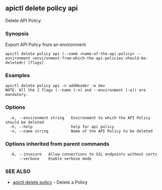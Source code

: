 ## apictl delete policy api

Delete API Policy

### Synopsis

Export API Policy from an environment

```
apictl delete policy api (--name <name-of-the-api-policy> --environment <environment-from-which-the-api-policies-should-be-deleted>) [flags]
```

### Examples

```
apictl delete policy api -n addHeader -e dev
NOTE: All the 2 flags (--name (-n) and --environment (-e)) are mandatory.
```

### Options

```
  -e, --environment string   Environment to which the API Policy should be deleted
  -h, --help                 help for api policy
  -n, --name string          Name of the API Policy to be deleted
```

### Options inherited from parent commands

```
  -k, --insecure   Allow connections to SSL endpoints without certs
      --verbose    Enable verbose mode
```

### SEE ALSO

* [apictl delete policy](apictl_delete_policy.md) - Delete a Policy

